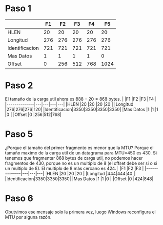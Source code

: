# Paso 1
|              |F1 |F2 |F3 |F4 |F5  |
|--------------|---|---|---|---|----|
|HLEN          |20 |20 |20 |20 |20  |
|Longitud      |276|276|276|276|276 |
|Identificacion|721|721|721|721|721 |
|Mas Datos     |1  |1  |1  |1  |0   |
|Offset        |0  |256|512|768|1024|

# Paso 2
El tamaño de la carga util ahora es $888-20=868$ bytes.
|              |F1 |F2 |F3 |F4 |
|--------------|---|---|---|---|
|HLEN          |20 |20 |20 |20 |
|Longitud      |276|276|276|120|
|Identificacion|3350|3350|3350|3350|
|Mas Datos     |1  |1  |1  |0  |
|Offset        |0  |256|512|768|

# Paso 5
¿Porque el tamaño del primer fragmento es menor que la MTU? Porque el tamaño maximo de la carga util de un datagrama para MTU=450 es 430. Si tenemos que fragmentar 868 bytes de carga util, no podemos hacer fragmentos de 430, porque no es un multiplo de 8 (el offset debe ser si o si un multiplo de 8). El multiplo de 8 más cercano es 424.
|              |F1 |F2 |F3 |
|--------------|---|---|---|
|HLEN          |20 |20 |20 |
|Longitud      |444|444|40 |
|Identificacion|3350|3350|3350|
|Mas Datos     |1  |1  |0  |
|Offset        |0  |424|848|

# Paso 6
Obutvimos ese mensaje solo la primera vez, luego Windows reconfigura el MTU por alguna razón.
